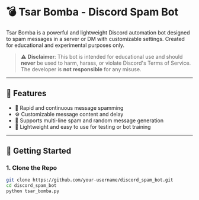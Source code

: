 # 💣 Tsar Bomba - Discord Spam Bot

Tsar Bomba is a powerful and lightweight Discord automation bot designed to spam messages in a server or DM with customizable settings. Created for educational and experimental purposes only.

> ⚠️ **Disclaimer**: This bot is intended for educational use and should **never** be used to harm, harass, or violate Discord's Terms of Service. The developer is **not responsible** for any misuse.

---

## 🧠 Features

- 🔁 Rapid and continuous message spamming
- ⚙️ Customizable message content and delay
- 💬 Supports multi-line spam and random message generation
- 🧪 Lightweight and easy to use for testing or bot training

---

## 🚀 Getting Started

### 1. Clone the Repo

```bash
git clone https://github.com/your-username/discord_spam_bot.git
cd discord_spam_bot
python tsar_bomba.py
